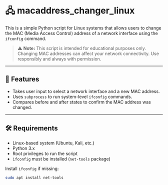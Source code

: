 # 🖧 macaddress_changer_linux

This is a simple Python script for Linux systems that allows users to change the MAC (Media Access Control) address of a network interface using the `ifconfig` command.

> ⚠️ **Note:** This script is intended for educational purposes only. Changing MAC addresses can affect your network connectivity. Use responsibly and always with permission.

---

## 📌 Features

- Takes user input to select a network interface and a new MAC address.
- Uses `subprocess` to run system-level `ifconfig` commands.
- Compares before and after states to confirm the MAC address was changed.

---

## 🛠️ Requirements

- Linux-based system (Ubuntu, Kali, etc.)
- Python 3.x
- Root privileges to run the script
- `ifconfig` must be installed (`net-tools` package)

Install `ifconfig` if missing:

```bash
sudo apt install net-tools
